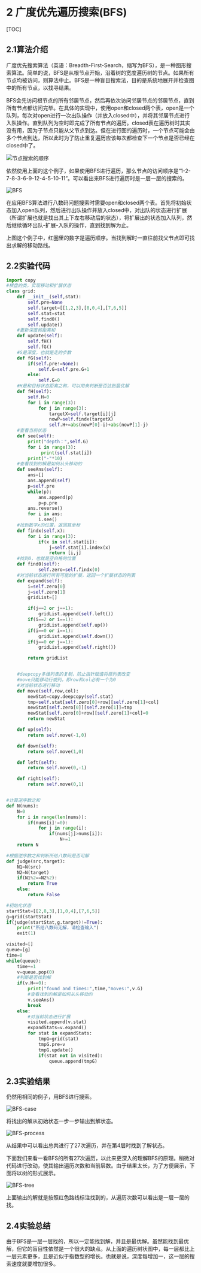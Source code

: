 # 2 广度优先遍历搜索(BFS)

[TOC]

## 2.1算法介绍

广度优先搜索算法（英语：Breadth-First-Search，缩写为BFS），是一种图形搜索算法。简单的说，BFS是从根节点开始，沿着树的宽度遍历树的节点。如果所有节点均被访问，则算法中止。BFS是一种盲目搜索法，目的是系统地展开并检查图中的所有节点，以找寻结果。

BFS会先访问根节点的所有邻居节点，然后再依次访问邻居节点的邻居节点，直到所有节点都访问完毕。在具体的实现中，使用open和closed两个表，open是一个队列，每次对open进行一次出队操作（并放入closed中），并将其邻居节点进行入队操作。直到队列为空时即完成了所有节点的遍历。closed表在遍历树时其实没有用，因为子节点只能从父节点到达。但在进行图的遍历时，一个节点可能会由多个节点到达，所以此时为了防止重复遍历应该每次都检查下一个节点是否已经在closed中了。 

![节点搜索的顺序](../../img/tree.png)

依然使用上面的这个例子，如果使用BFS进行遍历，那么节点的访问顺序是“1-2-7-8-3-6-9-12-4-5-10-11”。可以看出来BFS进行遍历时是一层一层的搜索的。

![BFS](../../img/BFS.png)

在应用BFS算法进行八数码问题搜索时需要open和closed两个表。首先将初始状态加入open队列，然后进行出队操作并放入closed中，对出队的状态进行扩展（所谓扩展也就是找出其上下左右移动后的状态），将扩展出的状态加入队列，然后继续循环出队-扩展-入队的操作，直到找到解为止。

上图这个例子中，红圈里的数字是遍历顺序。当找到解时一直往前找父节点即可找出求解的移动路线。

## 2.2实验代码

```python
import copy
#棋盘的类，实现移动和扩展状态
class grid:
    def __init__(self,stat):
        self.pre=None
        self.target=[[1,2,3],[8,0,4],[7,6,5]]
        self.stat=stat
        self.find0()
        self.update()
    #更新深度和距离和
    def update(self):
        self.fH()
        self.fG()
    #G是深度，也就是走的步数
    def fG(self):
        if(self.pre!=None):
            self.G=self.pre.G+1
        else:
            self.G=0
    #H是和目标状态距离之和，可以用来判断是否达到最优解
    def fH(self):
        self.H=0
        for i in range(3):
            for j in range(3):
                targetX=self.target[i][j]
                nowP=self.findx(targetX)
                self.H+=abs(nowP[0]-i)+abs(nowP[1]-j)
    #查看当前状态
    def see(self):
        print("depth：",self.G)
        for i in range(3):
             print(self.stat[i])
        print("-"*10)
    #查看找到的解是如何从头移动的
    def seeAns(self):
        ans=[]
        ans.append(self)
        p=self.pre
        while(p):
            ans.append(p)
            p=p.pre
        ans.reverse()
        for i in ans:
            i.see()
    #找到数字x的位置，返回其坐标
    def findx(self,x):
        for i in range(3):
            if(x in self.stat[i]):
                j=self.stat[i].index(x)
                return [i,j]
    #找到0，也就是空白格的位置
    def find0(self):
            self.zero=self.findx(0)
    #对当前状态进行所有可能的扩展，返回一个扩展状态的列表
    def expand(self):
        i=self.zero[0]
        j=self.zero[1]
        gridList=[]

        if(j==2 or j==1):
            gridList.append(self.left())
        if(i==2 or i==1):
            gridList.append(self.up())
        if(i==0 or i==1):
            gridList.append(self.down())
        if(j==0 or j==1):
            gridList.append(self.right())

        return gridList


    #deepcopy多维列表的复制，防止指针赋值将原列表改变
    #move只能移动行或列，即row和col必有一个为0
    #对当前状态进行移动
    def move(self,row,col):
        newStat=copy.deepcopy(self.stat)
        tmp=self.stat[self.zero[0]+row][self.zero[1]+col]
        newStat[self.zero[0]][self.zero[1]]=tmp
        newStat[self.zero[0]+row][self.zero[1]+col]=0
        return newStat

    def up(self):
        return self.move(-1,0)

    def down(self):
        return self.move(1,0)

    def left(self):
        return self.move(0,-1)

    def right(self):
        return self.move(0,1)


#计算逆序数之和
def N(nums):
    N=0
    for i in range(len(nums)):
        if(nums[i]!=0):
            for j in range(i):
                if(nums[j]>nums[i]):
                    N+=1
    return N

#根据逆序数之和判断所给八数码是否可解
def judge(src,target):
    N1=N(src)
    N2=N(target)
    if(N1%2==N2%2):
        return True
    else:
        return False

#初始化状态
startStat=[[2,8,3],[1,0,4],[7,6,5]]
g=grid(startStat)
if(judge(startStat,g.target)!=True):
    print("所给八数码无解，请检查输入")
    exit(1)

visited=[]
queue=[g]
time=0
while(queue):
    time+=1
    v=queue.pop(0)
    #判断是否找到解
    if(v.H==0):
        print("found and times:",time,"moves:",v.G)
        #查看找到的解是如何从头移动的
        v.seeAns()
        break
    else:
        #对当前状态进行扩展
        visited.append(v.stat)
        expandStats=v.expand()
        for stat in expandStats:
            tmpG=grid(stat)
            tmpG.pre=v
            tmpG.update()
            if(stat not in visited):
                queue.append(tmpG)

```

## 2.3实验结果

仍然用相同的例子，用BFS进行搜索。

![BFS-case](../../img/DFS-case.png)

将找出的解从初始状态一步一步输出到解状态。

![BFS-process](../../img/BFS-process.png)

从结果中可以看出总共进行了27次遍历，并在第4层时找到了解状态。

下面我们来看一看BFS的所有27次遍历，以此来更深入的理解BFS的原理。稍微对代码进行改动，使其输出遍历次数和当前层数。由于结果太长，为了方便展示，下面将以树的形式展示。

![BFS-tree](../../img/BFS-tree.png)

上面输出的解就是按照红色路线标注找到的，从遍历次数可以看出是一层一层的找。

## 2.4实验总结

由于BFS是一层一层找的，所以一定能找到解，并且是最优解。虽然能找到最优解，但它的盲目性依然是一个很大的缺点。从上面的遍历树状图中，每一层都比上一层元素更多，且是近似于指数型的增长。也就是说，深度每增加一，这一层的搜索速度就要增加很多。 